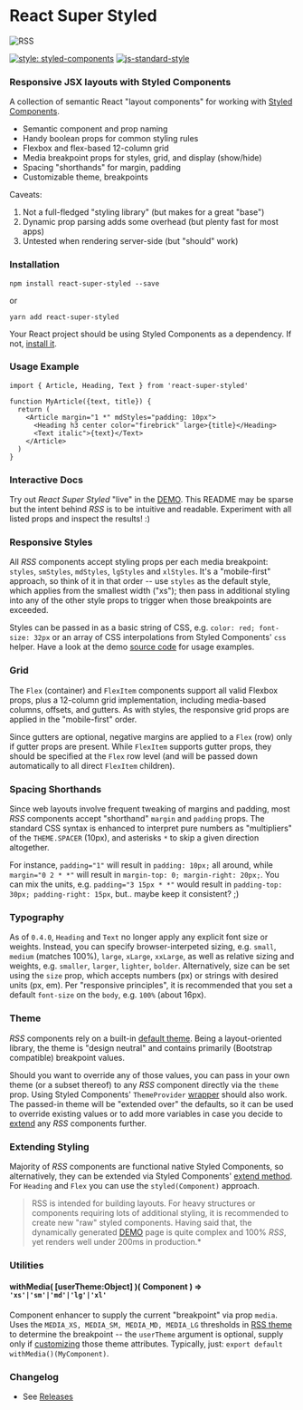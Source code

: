 
React Super Styled
==================

![RSS](banner.jpg)

[![style: styled-components](https://img.shields.io/badge/style-%F0%9F%92%85%20styled--components-orange.svg?colorB=daa357&colorA=db748e)](https://github.com/styled-components/styled-components)
[![js-standard-style](https://img.shields.io/badge/styled_with-prettier-ff69b4.svg)](http://https://prettier.io/)


### Responsive JSX layouts with Styled Components

A collection of semantic React "layout components" for working with [Styled Components](https://www.styled-components.com/).

* Semantic component and prop naming
* Handy boolean props for common styling rules
* Flexbox and flex-based 12-column grid
* Media breakpoint props for styles, grid, and display (show/hide)
* Spacing "shorthands" for margin, padding
* Customizable theme, breakpoints

Caveats:
1) Not a full-fledged "styling library" (but makes for a great "base")
2) Dynamic prop parsing adds some overhead (but plenty fast for most apps)
3) Untested when rendering server-side (but "should" work)


### Installation
```
npm install react-super-styled --save
```
or
```
yarn add react-super-styled
```

Your React project should be using Styled Components as a dependency. If not, [install it](https://www.styled-components.com/docs/basics#installation).


### Usage Example
```
import { Article, Heading, Text } from 'react-super-styled'

function MyArticle({text, title}) {
  return (
    <Article margin="1 *" mdStyles="padding: 10px">
      <Heading h3 center color="firebrick" large>{title}</Heading>
      <Text italic">{text}</Text>
    </Article>
  )
}
```

### Interactive Docs
Try out *React Super Styled* "live" in the [DEMO](https://moarwick.github.io/react-super-styled/). This README may be sparse but the intent behind *RSS* is to be intuitive and readable. Experiment with all listed props and inspect the results! :)

### Responsive Styles
All *RSS* components accept styling props per each media breakpoint: `styles`, `smStyles`, `mdStyles`, `lgStyles` and `xlStyles`. It's a "mobile-first" approach, so think of it in that order -- use `styles` as the default style, which applies from the smallest width ("xs"); then pass in additional styling into any of the other style props to trigger when those breakpoints are exceeded.

Styles can be passed in as a basic string of CSS, e.g. `color: red; font-size: 32px` or an array of CSS interpolations from Styled Components' `css` helper. Have a look at the demo [source code](https://github.com/moarwick/react-super-styled/blob/master/src/ComponentDemo.js) for usage examples.

### Grid
The `Flex` (container) and `FlexItem` components support all valid Flexbox props, plus a 12-column grid implementation, including media-based columns, offsets, and gutters. As with styles, the responsive grid props are applied in the "mobile-first" order.

Since gutters are optional, negative margins are applied to a `Flex` (row) only if gutter props are present. While `FlexItem` supports gutter props, they should be specified at the `Flex` row level (and will be passed down automatically to all direct `FlexItem` children).

### Spacing Shorthands
Since web layouts involve frequent tweaking of margins and padding, most *RSS* components accept "shorthand" `margin` and `padding` props. The standard CSS syntax is enhanced to interpret pure numbers as "multipliers" of the `THEME.SPACER` (10px), and asterisks `*` to skip a given direction altogether.

For instance, `padding="1"` will result in `padding: 10px;` all around, while `margin="0 2 * *"` will result in `margin-top: 0; margin-right: 20px;`. You can mix the units, e.g. `padding="3 15px * *"` would result in `padding-top: 30px; padding-right: 15px`, but.. maybe keep it consistent? ;)

### Typography
As of `0.4.0`, `Heading` and `Text` no longer apply any explicit font size or weights. Instead, you can specify browser-interpeted sizing, e.g. `small`, `medium` (matches 100%), `large`, `xLarge`, `xxLarge`, as well as relative sizing and weights, e.g. `smaller`, `larger`, `lighter`, `bolder`. Alternatively, size can be set using the `size` prop, which accepts numbers (px) or strings with desired units (px, em). Per "responsive principles", it is recommended that you set a default `font-size` on the `body`, e.g. `100%` (about 16px).

### Theme
*RSS* components rely on a built-in [default theme](https://github.com/moarwick/react-super-styled/blob/master/src/lib/THEME.js). Being a layout-oriented library, the theme is "design neutral" and contains primarily (Bootstrap compatible) breakpoint values.

Should you want to override any of those values, you can pass in your own theme (or a subset thereof) to any *RSS* component directly via the `theme` prop. Using Styled Components' `ThemeProvider` [wrapper](https://www.styled-components.com/docs/advanced#theming) should also work. The passed-in theme will be "extended over" the defaults, so it can be used to override existing values or to add more variables in case you decide to [extend](#extending-styling) any *RSS* components further.

### Extending Styling
Majority of *RSS* components are functional native Styled Components, so alternatively, they can be extended via Styled Components' [extend method](https://www.styled-components.com/docs/basics#extending-styles). For `Heading` and `Flex` you can use the `styled(Component)` approach.

> RSS is intended for building layouts. For heavy structures or components requiring lots of additional styling, it is recommended to create new "raw" styled components. Having said that, the dynamically generated [DEMO](https://moarwick.github.io/react-super-styled/) page is quite complex and 100% *RSS*, yet renders well under 200ms in production.*


### Utilities

#### withMedia( [userTheme:Object] )( Component ) ⇒ <code>'xs'|'sm'|'md'|'lg'|'xl'</code>
Component enhancer to supply the current "breakpoint" via prop `media`. Uses the `MEDIA_XS, MEDIA_SM, MEDIA_MD, MEDIA_LG` thresholds in [RSS theme](https://github.com/moarwick/react-super-styled/blob/master/src/lib/THEME.js) to determine the breakpoint -- the `userTheme` argument is optional, supply only if [customizing](https://github.com/moarwick/react-super-styled#theme) those theme attributes. Typically, just: `export default withMedia()(MyComponent)`.

### Changelog
* See [Releases](https://github.com/moarwick/react-super-styled/releases)
